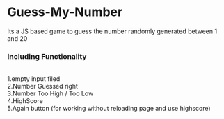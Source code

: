 # Guess-My-Number

Its a JS based game to guess the number randomly generated between 1 and 20

<h3>Including Functionality</h3><br>
	1.empty input filed			<br>
	2.Number Guessed right			<br>
	3.Number Too High / Too Low	<br>
	4.HighScore			<br>
	5.Again button (for working without reloading page and use highscore)
